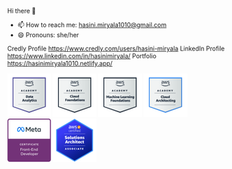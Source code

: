  Hi there 👋
  
 
- 📫 How to reach me: hasini.miryala1010@gmail.com
- 😄 Pronouns: she/her
  
Credly Profile
https://www.credly.com/users/hasini-miryala
LinkedIn Profile
https://www.linkedin.com/in/hasinimiryala/
Portfolio 
https://hasinimiryala1010.netlify.app/

<img src="./aws-academy-graduate-aws-academy-data-analytics (2).png" width="100" height="100" alt="Meta Full-Stack Engineer" title="Meta Full-Stack Engineer" />


<img src="./aws-academy-graduate-aws-academy-cloud-foundations (1).png" width="100" height="100" alt="Meta Full-Stack Engineer" title="Meta Full-Stack Engineer" />

<img src="./aws-academy-graduate-aws-academy-machine-learning-foundations (1).png" width="100" height="100" alt="Meta Full-Stack Engineer" title="Meta Full-Stack Engineer" />

<img src="./aws-academy-graduate-aws-academy-cloud-architecting.png" width="100" height="100" alt="Meta Full-Stack Engineer" title="Meta Full-Stack Engineer" />

<img src="./meta-front-end-developer-certificate.png" width="100" height="100" alt="Meta Full-Stack Engineer" title="Meta Full-Stack Engineer" />

<img src="./Solution Architect badge.png" width="100" height="100" alt="AWS Solution Architect" title="AWS Solution Architect-Associate" />
 
